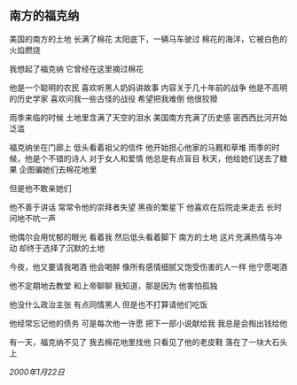 ## 南方的福克纳

美国的南方的土地
长满了棉花
太阳底下，一辆马车驶过
棉花的海洋，它被白色的火焰燃烧

我想起了福克纳
它曾经在这里摘过棉花

他是一个聪明的农民
喜欢听黑人奶妈讲故事
内容关于几十年前的战争
他是不高明的历史学家
喜欢问我一些古怪的战役
希望把我难倒
他很狡猾

雨季来临的时候
土地里含满了天空的泪水
美国南方充满了历史感
密西西比河开始泛滥

福克纳坐在门廊上
低头看着祖父的信件
他开始担心他家的马厩和草堆
雨季的时候，他是个不错的诗人
对于女人和爱情
他总是有点盲目
秋天，他给她们送去了糖果
企图骗她们去棉花地里

但是他不敢亲她们

他不善于讲话
常常令他的崇拜者失望
黑夜的繁星下
他喜欢在后院走来走去
长时间地不吭一声

他偶尔会用忧郁的眼光
看着我
然后低头看着脚下
南方的土地
这片充满热情与冲动
却终于选择了沉默的土地

今夜，他又要请我喝酒
他会喝醉
像所有感情细腻又饱受伤害的人一样
他宁愿喝酒

他不定期地去教堂
和上帝聊聊
我知道，那是因为
他害怕孤独

他没什么政治主张
有点同情黑人
但是也不打算请他们吃饭

他经常忘记他的债务
可是每次他一许愿
把下一部小说献给我
我总是会掏出钱给他

有一天，福克纳不见了
我去棉花地里找他
只看见了他的老皮鞋
落在了一块大石头上

*2000年1月22日*